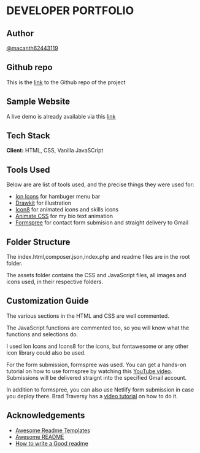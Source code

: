 # DEVELOPER PORTFOLIO

## Author

[@macanth62443119](https://www.twitter.com/macanth62443119)

## Github repo

This is the [link](https://github.com/mac-anthony/myPortfolio-website) to the Github repo of the project

## Sample Website

A live demo is already available via this [link](https://myportfolio-webdev.herokuapp.com/)

## Tech Stack

**Client:** HTML, CSS, Vanilla JavaSCript

## Tools Used

Below are are list of tools used, and the precise things they were used for:

- [Ion Icons](https://ionic.io/ionicons) for hambuger menu bar
- [Drawkit](https://www.drawkit.io/) for illustration
- [Icon8](https://icons8.com/) for animated icons and skills icons
- [Animate CSS](https://animate.style/) for my bio text animation
- [Formspree](https://formspree.io/) for contact form submision and straight delivery to Gmail

## Folder Structure

The index.html,composer.json,index.php and readme files are in the root folder.

The assets folder contains the CSS and JavaScript files, all images and icons used, in their respective folders.

## Customization Guide

The various sections in the HTML and CSS are well commented.

The JavaScript functions are commented too, so you will know what the functions and selections do.

I used Ion Icons and Icons8 for the icons, but fontawesome or any other icon library could also be used.

For the form submission, formspree was used. You can get a hands-on tutorial on how to use formspree by watching this [YouTube video](https://formspree.io/). Submissions will be delivered straignt into the specified Gmail account.

In addition to formspree, you can also use Netlify form submission in case you deploy there. Brad Traversy has a [video tutorial](https://www.youtube.com/watch?v=6ElQ689HRcY) on how to do it.


## Acknowledgements

- [Awesome Readme Templates](https://awesomeopensource.com/project/elangosundar/awesome-README-templates)
- [Awesome README](https://github.com/matiassingers/awesome-readme)
- [How to write a Good readme](https://bulldogjob.com/news/449-how-to-write-a-good-readme-for-your-github-project)
